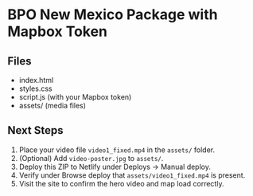 # BPO New Mexico Package with Mapbox Token

## Files

- index.html
- styles.css
- script.js (with your Mapbox token)
- assets/ (media files)

## Next Steps

1. Place your video file `video1_fixed.mp4` in the `assets/` folder.
2. (Optional) Add `video-poster.jpg` to `assets/`.
3. Deploy this ZIP to Netlify under Deploys → Manual deploy.
4. Verify under Browse deploy that `assets/video1_fixed.mp4` is present.
5. Visit the site to confirm the hero video and map load correctly.
